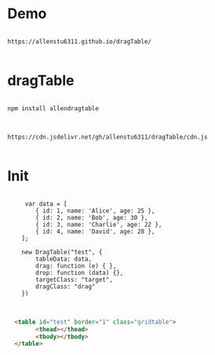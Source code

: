 # Demo
<pre>
<code>
https://allenstu6311.github.io/dragTable/
</code>
</pre>


# dragTable
<pre>
<code>
npm install allendragtable 
</code>
</pre>

<pre>
<code>
https://cdn.jsdelivr.net/gh/allenstu6311/dragTable/cdn.js
</code>
</pre>

# Init
<pre>
<code>
     var data = [
        { id: 1, name: 'Alice', age: 25 },
        { id: 2, name: 'Bob', age: 30 },
        { id: 3, name: 'Charlie', age: 22 },
        { id: 4, name: 'David', age: 28 },
    ];
    
    new DragTable("test", {
        tableData: data,
        drag: function (e) { },
        drop: function (data) {},
        targetClass: "target",
        dragClass: "drag"
    })
</code>
</pre>

```html

  <table id="test" border="1" class="gridtable">
        <thead></thead>
        <tbody></tbody>
  </table>

